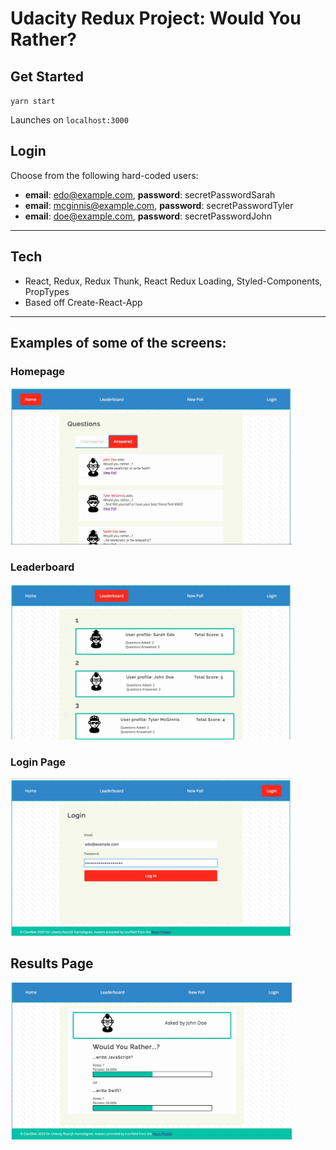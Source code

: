 # Udacity Redux Project: Would You Rather?

## Get Started

`yarn start`

Launches on `localhost:3000`

## Login

Choose from the following hard-coded users:

- **email**: edo@example.com, **password**: secretPasswordSarah
- **email**: mcginnis@example.com, **password**: secretPasswordTyler
- **email**: doe@example.com, **password**: secretPasswordJohn

---

## Tech

- React, Redux, Redux Thunk, React Redux Loading, Styled-Components, PropTypes
- Based off Create-React-App

---

## Examples of some of the screens:

### Homepage

<img src="./snapshots/homepage.jpg" alt="Homepage" width="450">

### Leaderboard

<img src="./snapshots/leaderboard.jpg" alt="Leaderboard" width="450">

### Login Page

<img src="./snapshots/login.jpg" alt="Login Page" width="450">

## Results Page

<img src="./snapshots/poll_results.jpg" alt="Poll Results" width="450">
